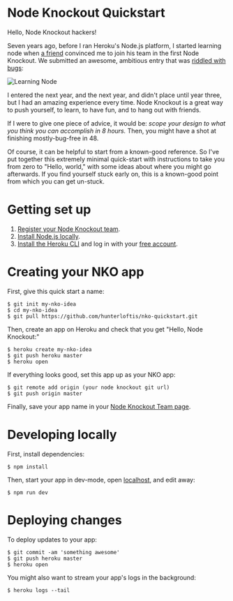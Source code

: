 # Node Knockout Quickstart

Hello, Node Knockout hackers!

Seven years ago, before I ran Heroku's Node.js platform, I started learning node when [a friend](https://github.com/aheckmann) convinced me to join his team in the first Node Knockout.
We submitted an awesome, ambitious entry that was [riddled with bugs](https://github.com/aheckmann/Nodal-Kombat):

![Learning Node](https://pbs.twimg.com/media/DNzVMB3W4AAfg5v.jpg:large)

I entered the next year, and the next year, and didn't place until year three, but I had an amazing experience every time.
Node Knockout is a great way to push yourself, to learn, to have fun, and to hang out with friends.

If I were to give one piece of advice, it would be:
*scope your design to what you think you can accomplish in 8 hours.*
Then, you might have a shot at finishing mostly-bug-free in 48.

Of course, it can be helpful to start from a known-good reference.
So I've put together this extremely minimal quick-start with instructions to take you from zero
to "Hello, world," with some ideas about where you might go afterwards.
If you find yourself stuck early on, this is a known-good point from which you can get un-stuck.

# Getting set up

1. [Register your Node Knockout team](https://www.nodeknockout.com/).
2. [Install Node.js locally](https://nodejs.org/en/download/).
3. [Install the Heroku CLI](https://devcenter.heroku.com/articles/getting-started-with-nodejs#set-up) and log in with your [free account](https://signup.heroku.com/dc).

# Creating your NKO app

First, give this quick start a name:

```
$ git init my-nko-idea
$ cd my-nko-idea
$ git pull https://github.com/hunterloftis/nko-quickstart.git
```

Then, create an app on Heroku and check that you get "Hello, Node Knockout:"

```
$ heroku create my-nko-idea
$ git push heroku master
$ heroku open
```

If everything looks good, set this app up as your NKO app:

```
$ git remote add origin (your node knockout git url)
$ git push origin master
```

Finally, save your app name in your [Node Knockout Team page](https://www.nodeknockout.com/team/edit).

# Developing locally

First, install dependencies:

```
$ npm install
```

Then, start your app in dev-mode, open [localhost](http://localhost:5000), and edit away:

```
$ npm run dev
```

# Deploying changes

To deploy updates to your app:

```
$ git commit -am 'something awesome'
$ git push heroku master
$ heroku open
```

You might also want to stream your app's logs in the background:

```
$ heroku logs --tail
```
